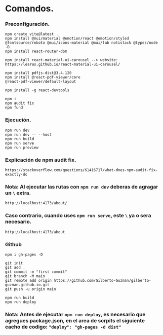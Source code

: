 # Comandos.

### Preconfiguración.

    npm create vite@latest .
    npm install @mui/material @emotion/react @emotion/styled @fontsource/roboto @mui/icons-material @mui/lab notistack @types/node -D
    npm install react-router-dom

    npm install react-material-ui-carousel --> website: https://learus.github.io/react-material-ui-carousel/

    npm install pdfjs-dist@3.4.120
    npm install @react-pdf-viewer/core
    @react-pdf-viewer/default-layout

    npm install -g react-devtools

    npm i
    npm audit fix
    npm fund

### Ejecución.

    npm run dev
    npm run dev -- --host
    npm run build
    npm run serve
    npm run preview

### Explicación de npm audit fix.

    https://stackoverflow.com/questions/61416717/what-does-npm-audit-fix-exactly-do

### Nota: Al ejecutar las rutas con `npm run dev` deberas de agragar un `\` extra.

    http://localhost:4173/about/

### Caso contrario, cuando uses `npm run serve`, este `\` ya o sera necesario.

    http://localhost:4173/about

### Github

    npm i gh-pages -D

    git init
    git add .
    git commit -m "first commit"
    git branch -M main
    git remote add origin https://github.com/Gilberto-Guzman/gilberto-guzman.github.io.git
    git push -u origin main

    npm run build
    npm run deploy

### Nota: Antes de ejecutar `npm run deploy`, es necesario que agregues package.json, en el area de scrpits el siguiente cacho de codigo: `"deploy": "gh-pages -d dist"`
